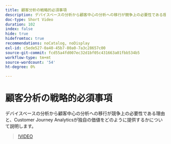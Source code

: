 ```yaml
---
title: 顧客分析の戦略的必須事項
description: デバイスベースの分析から顧客中心の分析への移行が競争上の必要性である理由と、Customer Journey Analyticsが独自の価値をどのように提供するかについて説明します。
doc-type: Short Video
duration: 102
index: false
hide: true
hidefromtoc: true
recommendations: noCatalog, noDisplay
exl-id: c5ede527-0a40-45b7-80a0-7a3c28657c00
source-git-commit: fcd55a4fd007ec32d1bf05c431663a01fbb534b5
workflow-type: tm+mt
source-wordcount: '54'
ht-degree: 0%

---
```


# 顧客分析の戦略的必須事項

デバイスベースの分析から顧客中心の分析への移行が競争上の必要性である理由と、Customer Journey Analyticsが独自の価値をどのように提供するかについて説明します。

<!-- 62_S112_3442459_101_the-strategic-imperative-of-customer-analytics -->
>[!VIDEO](https://video.tv.adobe.com/v/3463002/?learn=on&enablevpops=true&captions=jpn)
